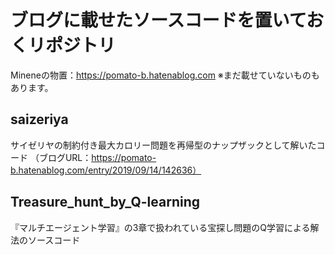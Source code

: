 # ブログに載せたソースコードを置いておくリポジトリ
Mineneの物置：https://pomato-b.hatenablog.com
※まだ載せていないものもあります。
## saizeriya
サイゼリヤの制約付き最大カロリー問題を再帰型のナップザックとして解いたコード
（ブログURL：https://pomato-b.hatenablog.com/entry/2019/09/14/142636）

## Treasure_hunt_by_Q-learning
『マルチエージェント学習』の3章で扱われている宝探し問題のQ学習による解法のソースコード